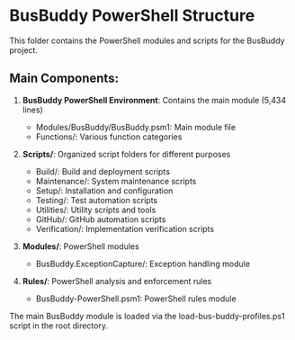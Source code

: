 # BusBuddy PowerShell Structure

This folder contains the PowerShell modules and scripts for the BusBuddy project.

## Main Components:

1. **BusBuddy PowerShell Environment**: Contains the main module (5,434 lines)
   - Modules/BusBuddy/BusBuddy.psm1: Main module file
   - Functions/: Various function categories

2. **Scripts/**: Organized script folders for different purposes
   - Build/: Build and deployment scripts
   - Maintenance/: System maintenance scripts
   - Setup/: Installation and configuration
   - Testing/: Test automation scripts
   - Utilities/: Utility scripts and tools
   - GitHub/: GitHub automation scripts
   - Verification/: Implementation verification scripts

3. **Modules/**: PowerShell modules
   - BusBuddy.ExceptionCapture/: Exception handling module

4. **Rules/**: PowerShell analysis and enforcement rules
   - BusBuddy-PowerShell.psm1: PowerShell rules module

The main BusBuddy module is loaded via the load-bus-buddy-profiles.ps1 script in the root directory.
